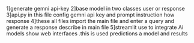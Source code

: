 1]generate gemni api-key
2]base model in two classes user or response
3]api.py in this file  config  gemni api key and prompt instruction how response
4]these all files import the main file and enter a query  and generate a response describe in main file
5]streamlit use to integrate Ai models show web interfaces .this is used predictions a model and results
